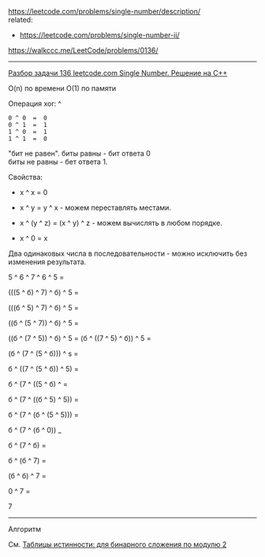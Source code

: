 https://leetcode.com/problems/single-number/description/  
related:  
- https://leetcode.com/problems/single-number-ii/

https://walkccc.me/LeetCode/problems/0136/

_____

[Разбор задачи 136 leetcode.com Single Number. Решение на C++](https://www.youtube.com/watch?v=ZCmUnoLmL-0)

O(n) по времени O(1) по памяти 

 Операция xor: ^

    0 ^ 0  =  0  
    0 ^ 1  =  1  
    1 ^ 0  =  1  
    1 ^ 1  =  0  

 "бит не равен". биты равны - бит ответа 0  
 биты не равны - бет ответа 1. 

 Свойства: 

- х ^ х = 0

- х ^ у = у ^ х - можем переставлять местами.

- х ^ (у ^ z) = (х ^ у) ^ z - можем вычислять в любом порядке.

- x ^ 0 = x

Два одинаковых числа в последовательности - можно исключить без изменения результата.

5 ^ 6 ^ 7 ^ 6 ^ 5 =

(((5 ^ б) ^ 7) ^ б) ^ 5  =

(((б ^ 5) ^ 7) ^ б) ^ 5  =

((б ^ (5 ^ 7)) ^ б) ^ 5  =

((б ^ (7 ^ 5)) ^ б) ^ 5  =
(б ^ ((7 ^ 5) ^ б)) ^ 5  =

(б ^ (7 ^ (5 ^ б))) ^ s =

б ^ ((7 ^ (5 ^ б)) ^ 5) =

б ^ (7 ^ ((5 ^ б) ^ =

б ^ (7 ^ ((б ^ 5) ^ 5)) =

б ^ (7 ^ (б ^ (5 ^ 5))) =

б ^ (7 ^ (б ^ 0)) _

б ^ (7 ^ б) =

б ^ (б ^ 7) =

(б ^ б) ^ 7 =

0 ^ 7 =

7


____

Алгоритм

См. 
[Таблицы истинности: для бинарного сложения по модулю 2](https://ru.wikipedia.org/wiki/%D0%98%D1%81%D0%BA%D0%BB%D1%8E%D1%87%D0%B0%D1%8E%D1%89%D0%B5%D0%B5_%C2%AB%D0%B8%D0%BB%D0%B8%C2%BB)
